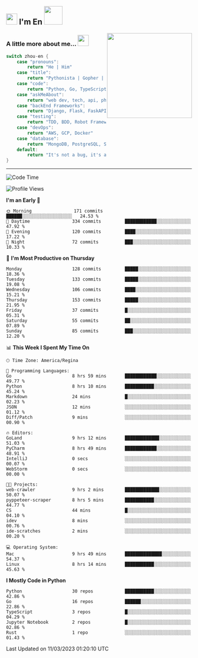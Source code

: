 <h2><img src="https://emojis.slackmojis.com/emojis/images/1531849430/4246/blob-sunglasses.gif?1531849430" width="30"/> I'm En <img src="https://media.giphy.com/media/12oufCB0MyZ1Go/giphy.gif" width="50"></h2>
<img align='right' src="https://media.giphy.com/media/M9gbBd9nbDrOTu1Mqx/giphy.gif" width="230">


### A little more about me... <img src="https://media.giphy.com/media/WUlplcMpOCEmTGBtBW/giphy.gif" width="30">  
<!--
```javascript
const zhou-en = {
    pronouns: "He" | "Him",
    title: "Pythonista" | "Gopher" | "Rustacean",
    code: ["Python", "Go", "Rust", "TypeScript"],
    askMeAbout: ["web dev", "tech", "app dev", "photography"],
    technologies: {
        backEnd: {
            python: ["Django", "Flask", "FaskAPI"],
            go: []
        },
        scraping: ["selenium", "scrapy", "spider"],
        testing: ["Robot Framework"],
        devOps: ["AWS", "Docker", "GCP", "Nginx"],
        databases: ["mongo", "postgresql", "sqlite"],
        misc: ["Firebase", "Heroku"]
    },
    architecture: ["Event Driven Architecture", "Microservices"],
    currentFocus: ["Temporal", "Rust"],
    funFact: "It's not a bug, it's a feature!"
};
```
  -->

```go
switch zhou-en {
    case "pronouns":
        return "He | Him"
    case "title":
        return "Pythonista | Gopher | Rustacean"
    case "code":
        return "Python, Go, TypeScript, Rust"
    case "askMeAbout":
        return "web dev, tech, api, photography, basketball"
    case "backEnd Frameworks":
        return "Django, Flask, FaskAPI, Temporal"
    case "testing":
        return "TDD, BDD, Robot Framework, pytest"
    case "devOps":
        return "AWS, GCP, Docker"
    case "database":
        return "MongoDB, PostgreSQL, Sqlit"
    default:
        return "It's not a bug, it's a feature!"
}
```




---
<!--START_SECTION:waka-->
![Code Time](http://img.shields.io/badge/Code%20Time-523%20hrs%2052%20mins-blue)

![Profile Views](http://img.shields.io/badge/Profile%20Views-1-blue)

**I'm an Early 🐤** 

```text
🌞 Morning                171 commits         ██████░░░░░░░░░░░░░░░░░░░   24.53 % 
🌆 Daytime                334 commits         ████████████░░░░░░░░░░░░░   47.92 % 
🌃 Evening                120 commits         ████░░░░░░░░░░░░░░░░░░░░░   17.22 % 
🌙 Night                  72 commits          ███░░░░░░░░░░░░░░░░░░░░░░   10.33 % 
```
📅 **I'm Most Productive on Thursday** 

```text
Monday                   128 commits         █████░░░░░░░░░░░░░░░░░░░░   18.36 % 
Tuesday                  133 commits         █████░░░░░░░░░░░░░░░░░░░░   19.08 % 
Wednesday                106 commits         ████░░░░░░░░░░░░░░░░░░░░░   15.21 % 
Thursday                 153 commits         █████░░░░░░░░░░░░░░░░░░░░   21.95 % 
Friday                   37 commits          █░░░░░░░░░░░░░░░░░░░░░░░░   05.31 % 
Saturday                 55 commits          ██░░░░░░░░░░░░░░░░░░░░░░░   07.89 % 
Sunday                   85 commits          ███░░░░░░░░░░░░░░░░░░░░░░   12.20 % 
```


📊 **This Week I Spent My Time On** 

```text
🕑︎ Time Zone: America/Regina

💬 Programming Languages: 
Go                       8 hrs 59 mins       ████████████░░░░░░░░░░░░░   49.77 % 
Python                   8 hrs 10 mins       ███████████░░░░░░░░░░░░░░   45.24 % 
Markdown                 24 mins             █░░░░░░░░░░░░░░░░░░░░░░░░   02.23 % 
JSON                     12 mins             ░░░░░░░░░░░░░░░░░░░░░░░░░   01.12 % 
Diff/Patch               9 mins              ░░░░░░░░░░░░░░░░░░░░░░░░░   00.90 % 

🔥 Editors: 
GoLand                   9 hrs 12 mins       █████████████░░░░░░░░░░░░   51.03 % 
PyCharm                  8 hrs 49 mins       ████████████░░░░░░░░░░░░░   48.91 % 
IntelliJ                 0 secs              ░░░░░░░░░░░░░░░░░░░░░░░░░   00.07 % 
WebStorm                 0 secs              ░░░░░░░░░░░░░░░░░░░░░░░░░   00.00 % 

🐱‍💻 Projects: 
web-crawler              9 hrs 2 mins        █████████████░░░░░░░░░░░░   50.07 % 
pyppeteer-scraper        8 hrs 5 mins        ███████████░░░░░░░░░░░░░░   44.77 % 
CS                       44 mins             █░░░░░░░░░░░░░░░░░░░░░░░░   04.10 % 
idev                     8 mins              ░░░░░░░░░░░░░░░░░░░░░░░░░   00.76 % 
ide-scratches            2 mins              ░░░░░░░░░░░░░░░░░░░░░░░░░   00.20 % 

💻 Operating System: 
Mac                      9 hrs 49 mins       ██████████████░░░░░░░░░░░   54.37 % 
Linux                    8 hrs 14 mins       ███████████░░░░░░░░░░░░░░   45.63 % 
```

**I Mostly Code in Python** 

```text
Python                   30 repos            ███████████░░░░░░░░░░░░░░   42.86 % 
Go                       16 repos            ██████░░░░░░░░░░░░░░░░░░░   22.86 % 
TypeScript               3 repos             █░░░░░░░░░░░░░░░░░░░░░░░░   04.29 % 
Jupyter Notebook         2 repos             █░░░░░░░░░░░░░░░░░░░░░░░░   02.86 % 
Rust                     1 repo              ░░░░░░░░░░░░░░░░░░░░░░░░░   01.43 % 
```




 Last Updated on 11/03/2023 01:20:10 UTC
<!--END_SECTION:waka-->
